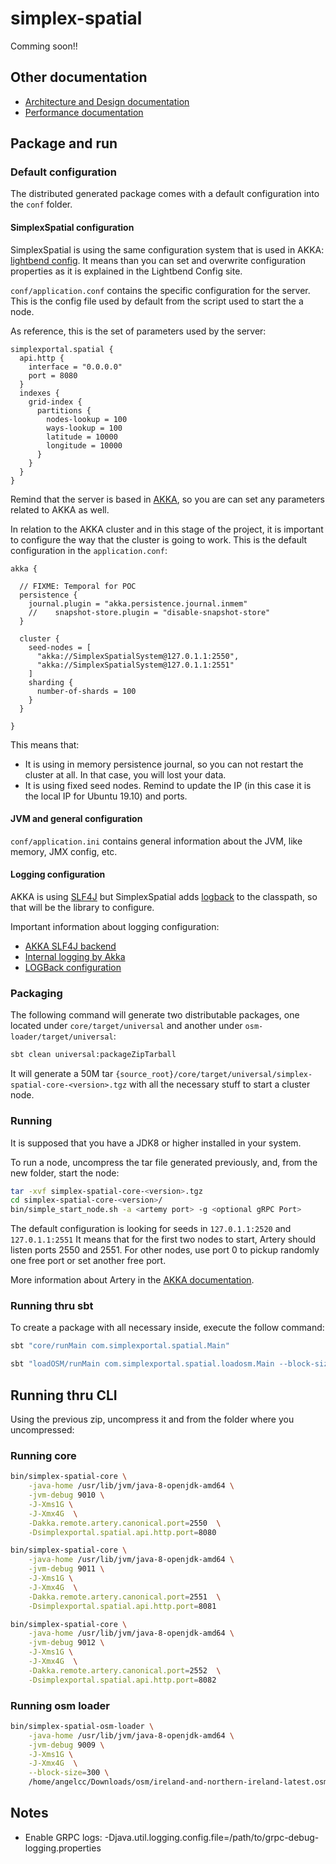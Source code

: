 # simplex-spatial

Comming soon!!

## Other documentation

- [Architecture and Design documentation](doc/architecture.md)
- [Performance documentation](doc/performance.md)


## Package and run

### Default configuration

The distributed generated package comes with a default configuration
into the `conf` folder.

#### SimplexSpatial configuration
SimplexSpatial is using the same configuration system that is used in
AKKA: [lightbend config](https://github.com/lightbend/config). It means
than you can set and overwrite configuration properties as it is
explained in the Lightbend Config site.

`conf/application.conf` contains the specific configuration for the
server. This is the config file used by default from the script used to
start the a node.

As reference, this is the set of parameters used by the server:
```
simplexportal.spatial {
  api.http {
    interface = "0.0.0.0"
    port = 8080
  }
  indexes {
    grid-index {
      partitions {
        nodes-lookup = 100
        ways-lookup = 100
        latitude = 10000
        longitude = 10000
      }
    }
  }
}

```

Remind that the server is based in [AKKA](https://akka.io/), so you are
can set any parameters related to AKKA as well.

In relation to the AKKA cluster and in this stage of the project, it is
important to configure the way that the cluster is going to work. This
is the default configuration in the `application.conf`:
```
akka {

  // FIXME: Temporal for POC
  persistence {
    journal.plugin = "akka.persistence.journal.inmem"
    //    snapshot-store.plugin = "disable-snapshot-store"
  }

  cluster {
    seed-nodes = [
      "akka://SimplexSpatialSystem@127.0.1.1:2550",
      "akka://SimplexSpatialSystem@127.0.1.1:2551"
    ]
    sharding {
      number-of-shards = 100
    }
  }

}
```

This means that:
- It is using in memory persistence journal, so you can not restart the
  cluster at all. In that case, you will lost your data.
- It is using fixed seed nodes. Remind to update the IP (in this case it
  is the local IP for Ubuntu 19.10) and ports.

#### JVM and general configuration
`conf/application.ini` contains general information about the JVM, like
memory, JMX config, etc.

#### Logging configuration
AKKA is using [SLF4J](http://www.slf4j.org/) but SimplexSpatial adds
[logback](http://logback.qos.ch/) to the classpath, so that will be the
library to configure.

Important information about logging configuration:
- [AKKA SLF4J backend](https://doc.akka.io/docs/akka/current/typed/logging.html#slf4j-backend)
- [Internal logging by Akka](https://doc.akka.io/docs/akka/current/typed/logging.html#internal-logging-by-akka)
- [LOGBack configuration](http://logback.qos.ch/manual/configuration.html)

### Packaging

The following command will generate two distributable packages, one located
under `core/target/universal` and another under `osm-loader/target/universal`:

```bash
sbt clean universal:packageZipTarball
```

It will generate a 50M tar `{source_root}/core/target/universal/simplex-spatial-core-<version>.tgz`
with all the necessary stuff to start a cluster node.

### Running

It is supposed that you have a JDK8 or higher installed in your system.

To run a node, uncompress the tar file generated previously, and, from
the new folder, start the node:
```bash
tar -xvf simplex-spatial-core-<version>.tgz
cd simplex-spatial-core-<version>/
bin/simple_start_node.sh -a <artemy port> -g <optional gRPC Port>
```

The default configuration is looking for seeds in `127.0.1.1:2520` and
`127.0.1.1:2551` It means that for the first two nodes to start, Artery
should listen ports 2550 and 2551. For other nodes, use port 0 to pickup
randomly one free port or set another free port.

More information about Artery in the
[AKKA documentation](https://doc.akka.io/docs/akka/current/remoting-artery.html).

### Running thru sbt
To create a package with all necessary inside, execute the follow command:
```bash
sbt "core/runMain com.simplexportal.spatial.Main"
```

```bash
sbt "loadOSM/runMain com.simplexportal.spatial.loadosm.Main --block-size=300 /home/angelcerveraclaudio/Downloads/osm/ireland-and-northern-ireland-latest.osm.pbf"
```

## Running thru CLI
Using the previous zip, uncompress it and from the folder where you
uncompressed:

### Running core

```bash
bin/simplex-spatial-core \
    -java-home /usr/lib/jvm/java-8-openjdk-amd64 \
    -jvm-debug 9010 \
    -J-Xms1G \
    -J-Xmx4G  \
    -Dakka.remote.artery.canonical.port=2550  \
    -Dsimplexportal.spatial.api.http.port=8080

bin/simplex-spatial-core \
    -java-home /usr/lib/jvm/java-8-openjdk-amd64 \
    -jvm-debug 9011 \
    -J-Xms1G \
    -J-Xmx4G  \
    -Dakka.remote.artery.canonical.port=2551  \
    -Dsimplexportal.spatial.api.http.port=8081

bin/simplex-spatial-core \
    -java-home /usr/lib/jvm/java-8-openjdk-amd64 \
    -jvm-debug 9012 \
    -J-Xms1G \
    -J-Xmx4G  \
    -Dakka.remote.artery.canonical.port=2552  \
    -Dsimplexportal.spatial.api.http.port=8082

```

### Running osm loader

```bash
bin/simplex-spatial-osm-loader \
    -java-home /usr/lib/jvm/java-8-openjdk-amd64 \
    -jvm-debug 9009 \
    -J-Xms1G \
    -J-Xmx4G  \
    --block-size=300 \
    /home/angelcc/Downloads/osm/ireland-and-northern-ireland-latest.osm.pbf
```




## Notes

- Enable GRPC logs: -Djava.util.logging.config.file=/path/to/grpc-debug-logging.properties
